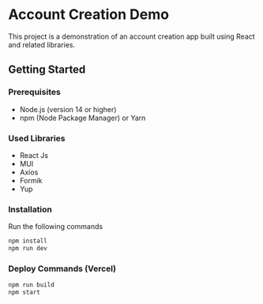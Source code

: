 # Account Creation Demo

This project is a demonstration of an account creation app built using React and related libraries.

## Getting Started

### Prerequisites

- Node.js (version 14 or higher)
- npm (Node Package Manager) or Yarn

### Used Libraries
- React Js
- MUI
- Axios
- Formik
- Yup

### Installation
Run the following commands
   ```bash
   npm install
   npm run dev
   ```

### Deploy Commands (Vercel)
   ```bash
   npm run build
   npm start
   ```